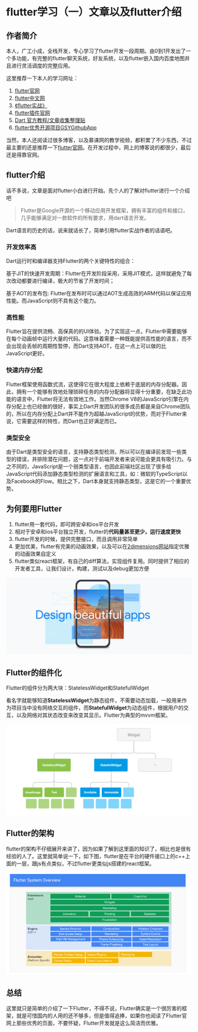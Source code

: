 # flutter学习（一）文章以及flutter介绍

## 作者简介
本人，广工小成，全栈开发，专心学习了flutter开发一段周期。由0到1开发出了一个多功能，有完整的flutter聊天系统，好友系统，以及flutter嵌入国内百度地图并且进行灵活调度的完整应用。

这里推荐一下本人的学习网址：
1. [flutter官网](https://flutter.dev/)
2. [flutter中文网](https://flutterchina.club/)
3. [《flutter实战》](https://book.flutterchina.club/)
4. [flutter插件官网](https://pub.dev/)
5. [Dart 官方教程/文章收集整理贴](https://www.dart-china.org/t/topic/541)
6. [flutter优秀开源项目GSYGithubApp](https://github.com/CarGuo/GSYGithubAppFlutter)

当然，本人还阅读过很多博客，以及慕课网的教学视频，都积累了不少东西，不过最主要的还是推荐一下[flutter官网](https://flutter.dev/)。在开发过程中，网上的博客说的都很少，最后还是得靠官网。

## flutter介绍

话不多说，文章是面对flutter小白进行开始。先个人的了解对flutter进行一个介绍吧

> Flutter是Google开源的一个移动应用开发框架，拥有丰富的组件和接口，几乎能够满足对一款软件的所有要求，用dart语言开发。

Dart语言的历史的话，说来就话长了，简单引用flutter实战作者的话语吧。

### 开发效率高

Dart运行时和编译器支持Flutter的两个关键特性的组合：

基于JIT的快速开发周期：Flutter在开发阶段采用，采用JIT模式，这样就避免了每次改动都要进行编译，极大的节省了开发时间；

基于AOT的发布包: Flutter在发布时可以通过AOT生成高效的ARM代码以保证应用性能。而JavaScript则不具有这个能力。

### 高性能

Flutter旨在提供流畅、高保真的的UI体验。为了实现这一点，Flutter中需要能够在每个动画帧中运行大量的代码。这意味着需要一种既能提供高性能的语言，而不会出现会丢帧的周期性暂停，而Dart支持AOT，在这一点上可以做的比JavaScript更好。

### 快速内存分配

Flutter框架使用函数式流，这使得它在很大程度上依赖于底层的内存分配器。因此，拥有一个能够有效地处理琐碎任务的内存分配器将显得十分重要，在缺乏此功能的语言中，Flutter将无法有效地工作。当然Chrome V8的JavaScript引擎在内存分配上也已经做的很好，事实上Dart开发团队的很多成员都是来自Chrome团队的，所以在内存分配上Dart并不能作为超越JavaScript的优势，而对于Flutter来说，它需要这样的特性，而Dart也正好满足而已。

### 类型安全

由于Dart是类型安全的语言，支持静态类型检测，所以可以在编译前发现一些类型的错误，并排除潜在问题，这一点对于前端开发者来说可能会更具有吸引力。与之不同的，JavaScript是一个弱类型语言，也因此前端社区出现了很多给JavaScript代码添加静态类型检测的扩展语言和工具，如：微软的TypeScript以及Facebook的Flow。相比之下，Dart本身就支持静态类型，这是它的一个重要优势。

## 为何要用Flutter
1. flutter用一套代码，即可跨安卓和ios平台开发
2. 相对于安卓和ios平台独立开发，flutter的**代码量甚至更少，运行速度更快**
3. flutter开发的时候，提供完整接口，而且调用非常简单
4. 更加优美，flutter有完美的动画效果，以及可以在[2dimensions网站](https://www.2dimensions.com/)指定优雅的动画效果自定义
5. flutter类似react框架，有自己的diff算法，实现组件复用。同时提供了相应的开发者工具，让我们设计，构建，测试以及debug更加方便

![image](https://github.com/XiaoCheng123/markdownImg/blob/master/flutter%E5%9B%BE%E7%89%87/1.png?raw=true)

## Flutter的组件化
Flutter的组件分为两大块：StatelessWidget和StatefulWidget

看名字就能够知道**StatelessWidget**为静态组件，不需要动态加载，一般用来作为项目当中没有网络交互的组件，而**StatefulWidget**为动态组件，根据用户的交互，以及网络对其状态改变来改变其显示。Flutter为典型的mvvm框架。

![image](https://github.com/XiaoCheng123/markdownImg/blob/master/flutter%E5%9B%BE%E7%89%87/2.png?raw=true)

## Flutter的架构
flutter的架构不仔细展开来讲了，因为如果了解到这里面的知识了，相比也是很有经验的人了。这里就简单说一下，如下图，flutter是在平台的硬件接口上的c++上面的一层，跟js有点类似，不过flutter更类似js搭建的react框架。

![image](https://github.com/XiaoCheng123/markdownImg/blob/master/flutter%E5%9B%BE%E7%89%87/3.png?raw=true)

## 总结
这里就只是简单的介绍了一下Flutter，不得不说，Flutter确实是一个很厉害的框架，就是可惜国内的人用的还不够多，但是值得追捧，如果你也阅读了Flutter官网上那些优秀的页面，不要怀疑，Flutter开发就是这么简洁而优雅。